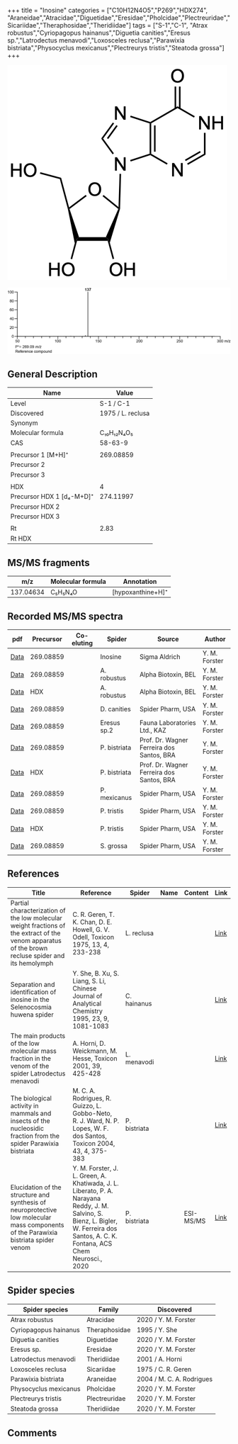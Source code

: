 +++
title = "Inosine"
categories = ["C10H12N4O5","P269","HDX274",
"Araneidae","Atracidae","Diguetidae","Eresidae","Pholcidae","Plectreuridae","Sicariidae","Theraphosidae","Theridiidae"]
tags = ["S-1","C-1",
"Atrax robustus","Cyriopagopus hainanus","Diguetia canities","Eresus sp.","Latrodectus menavodi","Loxosceles reclusa","Parawixia bistriata","Physocyclus mexicanus","Plectreurys tristis","Steatoda grossa"]
+++

![](/img/Inosine.png)

![](/img_MSMS/269_Inosine.png)

## General Description

| Name                      | Value             |
|---------------------------|-------------------|
| Level                     | S-1 / C-1                 |
| Discovered                | 1975 / L. reclusa |
| Synonym                   |                   |
| Molecular formula         | C₁₀H₁₂N₄O₅        |
| CAS                       | 58-63-9           |
|                           |                   |
| Precursor 1 [M+H]⁺        | 269.08859         |
| Precursor 2               |                   |
| Precursor 3               |                   |
|                           |                   |
| HDX                       | 4                 |
| Precursor HDX 1 [d₄-M+D]⁺ | 274.11997         |
| Precursor HDX 2           |                   |
| Precursor HDX 3           |                   |
|                           |                   |
| Rt                        | 2.83              |
| Rt HDX                    |                   |

## MS/MS fragments

| m/z       | Molecular formula | Annotation        |
|-----------|-------------------|-------------------|
| 137.04634 | C₅H₅N₄O           | [hypoxanthine+H]⁺ |

## Recorded MS/MS spectra

| pdf                               | Precursor | Co-eluting | Spider  | Source        | Author        |
|-----------------------------------|-----------|------------|---------|---------------|---------------|
| [Data](/pdf/269_Inosine_2-83.pdf) | 269.08859 |         | Inosine | Sigma Aldrich | Y. M. Forster |
| [Data](/pdf/A-robustus/269_Inosine_Ar.pdf) | 269.08859 |            | A. robustus | Alpha Biotoxin, BEL | Y. M. Forster |
| [Data](/pdf/A-robustus/269_Inosine_Ar_HDX.pdf) | HDX |            | A. robustus | Alpha Biotoxin, BEL | Y. M. Forster |
| [Data](/pdf/D-canities/269_Inosine_Dc.pdf) | 269.08859 |           | D. canities | Spider Pharm, USA | Y. M. Forster |
| [Data](/pdf/Eresus-sp2/269_Inosine_Er-sp2.pdf) | 269.08859 |           | Eresus sp.2 | Fauna Laboratories Ltd., KAZ | Y. M. Forster |
| [Data](/pdf/P-bistriata/269_Inosine_Pb.pdf) | 269.08859 |           | P. bistriata | Prof. Dr. Wagner Ferreira dos Santos, BRA | Y. M. Forster |
| [Data](/pdf/P-bistriata/269_Inosine_Pb_HDX.pdf) | HDX |           | P. bistriata | Prof. Dr. Wagner Ferreira dos Santos, BRA | Y. M. Forster |
| [Data](/pdf/P-mexicanus/269_Inosine_Pm.pdf) | 269.08859 |           | P. mexicanus | Spider Pharm, USA | Y. M. Forster |
| [Data](/pdf/P-tristis/269_Inosine_Pt.pdf) | 269.08859 |           | P. tristis | Spider Pharm, USA | Y. M. Forster |
| [Data](/pdf/P-tristis/269_Inosine_Pt_HDX.pdf) | HDX |           | P. tristis | Spider Pharm, USA | Y. M. Forster |
| [Data](/pdf/S-grossa/269_Inosine_Sg.pdf) | 269.08859 |           | S. grossa | Spider Pharm, USA | Y. M. Forster |

## References

| Title  | Reference | Spider | Name | Content | Link |
|--------|-----------|--------|------|---------|------|
| Partial characterization of the low molecular weight fractions of the extract of the venom apparatus of the brown recluse spider and its hemolymph  | C. R. Geren, T. K. Chan, D. E. Howell, G. V. Odell, Toxicon 1975, 13, 4, 233-238 | L. reclusa | | | [Link](https://doi.org/10.1016/0041-0101(75)90129-4) |
| Separation and identification of inosine in the Selenocosmia huwena spider  | Y. She, B. Xu, S. Liang, S. Li, Chinese Journal of Analytical Chemistry 1995, 23, 9, 1081-1083 | C. hainanus |  |  | [Link](http://online.analchem.cn:8080/fxhx/EN/volumn/volumn_41.htm) |
| The main products of the low molecular mass fraction in the venom of the spider Latrodectus menavodi                                                 | A. Horni, D. Weickmann, M. Hesse, Toxicon 2001, 39, 425-428                                                  | L. menavodi |      |         | [Link](https://www.sciencedirect.com/science/article/pii/S0041010100001471) |
| The biological activity in mammals and insects of the nucleosidic fraction from the spider Parawixia bistriata  | M. C. A. Rodrigues, R. Guizzo, L. Gobbo-Neto, R. J. Ward, N. P. Lopes, W. F. dos Santos, Toxicon 2004, 43, 4, 375-383| P. bistriata |  |  | [Link](https://doi.org/10.1016/j.toxicon.2004.01.009)  |
| Elucidation of the structure and synthesis of neuroprotective low molecular mass components of the Parawixia bistriata spider venom      | Y. M. Forster, J. L. Green, A. Khatiwada, J. L. Liberato, P. A. Narayana Reddy, J. M. Salvino, S. Bienz, L. Bigler, W. Ferreira dos Santos, A. C. K. Fontana, ACS Chem Neurosci., 2020          | P. bistriata       |      | ESI-MS/MS        | [Link](https://pubs.acs.org/doi/10.1021/acschemneuro.0c00007)     |

## Spider species

| Spider species        | Family        | Discovered                |
|-----------------------|---------------|---------------------------|
| Atrax robustus | Atracidae | 2020 / Y. M. Forster |
| Cyriopagopus hainanus | Theraphosidae | 1995 / Y. She             |
| Diguetia canities | Diguetidae | 2020 / Y. M. Forster |
| Eresus sp. | Eresidae | 2020 / Y. M. Forster |
| Latrodectus menavodi  | Theridiidae   | 2001 / A. Horni           |
| Loxosceles reclusa    | Sicariidae    | 1975 / C. R. Geren        |
| Parawixia bistriata   | Araneidae     | 2004 / M. C. A. Rodrigues |
| Physocyclus mexicanus | Pholcidae | 2020 / Y. M. Forster |
| Plectreurys tristis | Plectreuridae | 2020 / Y. M. Forster |
| Steatoda grossa | Theridiidae | 2020 / Y. M. Forster |

## Comments